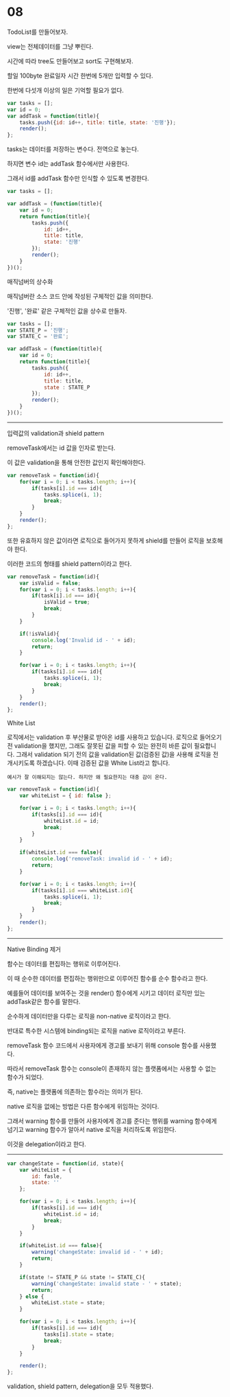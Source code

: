# 08

TodoList를 만들어보자.

view는 전체데이터를 그냥 뿌린다.

시간에 따라 tree도 만들어보고 sort도 구현해보자.

할일 100byte
완료일자 시간
한번에 5개만 입력할 수 있다.

한번에 다섯개 이상의 일은 기억할 필요가 없다.

```js
var tasks = [];
var id = 0;
var addTask = function(title){
    tasks.push({id: id++, title: title, state: '진행'});
    render();
};
```

tasks는 데이터를 저장하는 변수다. 전역으로 놓는다.

하지면 변수 id는 addTask 함수에서만 사용한다.

그래서 id를 addTask 함수만 인식할 수 있도록 변경한다.

```js
var tasks = [];

var addTask = (function(title){
    var id = 0;
    return function(title){
        tasks.push({
            id: id++,
            title: title,
            state: '진행'
        });
        render();
    }
})();
```

매직넘버의 상수화

매직넘버란 소스 코드 안에 작성된 구체적인 값을 의미한다.

'진행', '완료' 같은 구체적인 값을 상수로 만들자.

```js
var tasks = [];
var STATE_P = '진행';
var STATE_C = '완료';

var addTask = (function(title){
    var id = 0;
    return function(title){
        tasks.push({
            id: id++,
            title: title,
            state : STATE_P
        });
        render();
    }
})();
```

----

입력값의 validation과 shield pattern

removeTask에서는 id 값을 인자로 받는다. 

이 값은 validation을 통해 안전한 값인지 확인해야한다.

```js
var removeTask = function(id){
    for(var i = 0; i < tasks.length; i++){
        if(tasks[i].id === id){
            tasks.splice(i, 1);
            break;
        }
    }
    render();
};
```

또한 유효하지 않은 값이라면 로직으로 들어가지 못하게 shield를 만들어 로직을 보호해야 한다.

이러한 코드의 형태를 shield pattern이라고 한다.

```js
var removeTask = function(id){
    var isValid = false;
    for(var i = 0; i < tasks.length; i++){
        if(task[i].id === id){
            isValid = true;
            break;
        }
    }

    if(!isValid){
        console.log('Invalid id - ' + id);
        return;
    } 

    for(var i = 0; i < tasks.length; i++){
        if(tasks[i].id === id){
            tasks.splice(i, 1);
            break;
        }
    }
    render();
};
```

White List

로직에서는 validation 후 부산물로 받아온 id를 사용하고 있습니다. 로직으로 들어오기 전 validation을 했지만, 그래도 잘못된 값을 피할 수 있는 완전히 바른 값이 필요합니다.
그래서 validation 되기 전의 값을 validation된 값(검증된 값)을 사용해 로직을 전개시키도록 하겠습니다. 이때 검증된 값을 White List라고 합니다.

`예시가 잘 이해되지는 않는다. 하지만 왜 필요한지는 대충 감이 온다.`

```js
var removeTask = function(id){
    var whiteList = { id: false };

    for(var i = 0; i < tasks.length; i++){
        if(tasks[i].id === id){
            whiteList.id = id;
            break;
        }
    }

    if(whiteList.id === false){
        console.log('removeTask: invalid id - ' + id);
        return;
    }

    for(var i = 0; i < tasks.length; i++){
        if(tasks[i].id === whiteList.id){
            tasks.splice(i, 1);
            break;
        }
    }
    render();
};
```

----

Native Binding 제거

함수는 데이터를 편집하는 행위로 이루어진다.

이 때 순수한 데이터를 편집하는 행위만으로 이루어진 함수를 순수 함수라고 한다.

예를들어 데이터를 보여주는 것을 render() 함수에게 시키고 데이터 로직만 있는 addTask같은 함수를 말한다.

순수하게 데이터만을 다루는 로직을 non-native 로직이라고 한다.

반대로 특수한 시스템에 binding되는 로직을 native 로직이라고 부른다.

removeTask 함수 코드에서 사용자에게 경고를 보내기 위해 console 함수를 사용했다.

따라서 removeTask 함수는 console이 존재하지 않는 플랫폼에서는 사용할 수 없는 함수가 되었다.

즉, native는 플랫폼에 의존하는 함수라는 의미가 된다.

native 로직을 없에는 방법은 다른 함수에게 위임하는 것이다.

그래서 warning 함수를 만들어 사용자에게 경고를 준다는 행위를 warning 함수에게 넘기고 warning 함수가 알아서 native 로직을 처리하도록 위임한다.

이것을 delegation이라고 한다.

----

```js
var changeState = function(id, state){
    var whiteList = {
        id: fasle,
        state: ''
    };

    for(var i = 0; i < tasks.length; i++){
        if(tasks[i].id === id){
            whiteList.id = id;
            break;
        }
    }

    if(whiteList.id === false){
        warning('changeState: invalid id - ' + id);
        return;
    }

    if(state != STATE_P && state != STATE_C){
        warning('changeState: invalid state - ' + state);
        return;
    } else {
        whiteList.state = state;
    }

    for(var i = 0; i < tasks.length; i++){
        if(tasks[i].id === id){
            tasks[i].state = state;
            break;
        }
    }

    render();
};
```

validation, shield pattern, delegation을 모두 적용했다.
